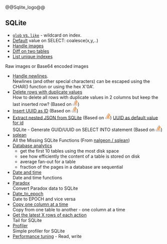 @@Sqlite_logo@@

## SQLite

- [`glob` vs. `like`](glob_like) - wildcard on index.
- [Default](select_default_value) value on SELECT: coalesce(x,y,..)
- [Handle images](handle_images/)
- [Diff on two tables](diff_on_two_tables)
- [List unique indexes](List_unique_indexes/)

Raw images or Base64 encoded images
- [Handle newlines](handle_newlines/).  
Newlines (and other special characters) can be escaped using the CHAR() function or using the hex X'0A'.
- [Delete rows with duplicate values](delete_rows_with_duplicate_values)  
How to delete all rows with duplicate values in 2 columns but keep the last inserted row?
     (Based on [<img src="../logo-stackoverflow.icon.png" title="Link to Stackoverflow" width=16px height=auto>](https://stackoverflow.com/a/74994082/7485823))
- [Insert UUID as ID](Insert_UUID_as_ID)
     (Based on [<img src="../logo-stackoverflow.icon.png" title="Link to Stackoverflow" width=16px height=auto>](https://stackoverflow.com/a/22725697/7485823))
- [Extract nested JSON from SQLite](SQLite2JSON_hash/)
     (Based on [<img src="../logo-stackoverflow.icon.png" title="Link to Stackoverflow" width=16px height=auto>](https://stackoverflow.com/a/61004015/7485823))
[UUID as default value for id](DefaultUUID/)  
SQLite - Generate GUID/UUID on SELECT INTO statement
     (Based on [<img src="../logo-stackoverflow.icon.png" title="Link to Stackoverflow" width=16px height=auto>](https://stackoverflow.com/a/66625212))
- [sqlean](sqlean/)  
All the Missing SQLite Functions (From [nalgeon / sqlean](https://github.com/nalgeon/sqlean))
- [Database analytics](Database_analytics/)
   - get the first 10 tables using the most disk space
   - see how efficiently the content of a table is stored on disk
   - average fan-out for a table
   - fraction of the pages in a database are sequential
- [Date and time](date-time/)  
Date and time functions
- [Paradox](paradox/)  
Convert Paradox data to SQLite
- [Date_to_epoch](Date_to_epoch)  
Date to EPOCH and vice versa
- [Copy one column at a time](Copy_one_column_at_a_time)  
Copy from one table to another - one column at a time
- [Get the latest X rows of each action](latest_x_rows_of_each_action)  
Tail for SQLite
- [Profiler](Profiler/)  
Simple profiler for SQLite
- [Performance tuning](Performance_tuning/) - Read, write
